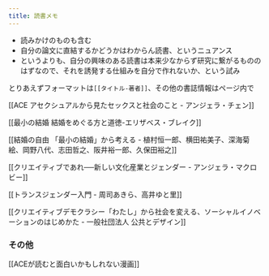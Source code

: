 ```yaml
---
title: 読書メモ
---
```



- 読みかけのものも含む
- 自分の論文に直結するかどうかはわからん読書、というニュアンス
- というよりも、自分の興味のある読書は本来少なからず研究に繋がるもののはずなので、それを誘発する仕組みを自分で作れないか、という試み


とりあえずフォーマットは`[[タイトル-著者]]`、その他の書誌情報はページ内で

[[ACE アセクシュアルから見たセックスと社会のこと - アンジェラ・チェン]]

[[最小の結婚 結婚をめぐる方と道徳-エリザベス・ブレイク]]

[[結婚の自由 「最小の結婚」から考える - 植村恒一郎、横田祐美子、深海菊絵、岡野八代、志田哲之、阪井裕一郎、久保田裕之]]

[[クリエイティブであれ──新しい文化産業とジェンダー - アンジェラ・マクロビー]]

[[トランスジェンダー入門 - 周司あきら、高井ゆと里]]

[[クリエイティブデモクラシー「わたし」から社会を変える、ソーシャルイノベーションのはじめかた - 一般社団法人 公共とデザイン]]

### その他

[[ACEが読むと面白いかもしれない漫画]]